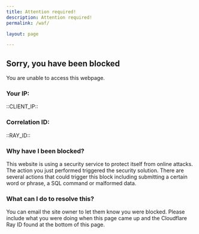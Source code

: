 ```yaml
---
title: Attention required!
description: Attention required!
permalink: /waf/

layout: page

---
```


## Sorry, you have been blocked
You are unable to access this webpage.

### Your IP:
::CLIENT_IP::

### Correlation ID:
::RAY_ID::

### Why have I been blocked?
This website is using a security service to protect itself from online attacks. The action you just performed triggered the security solution. There are several actions that could trigger this block including submitting a certain word or phrase, a SQL command or malformed data.

### What can I do to resolve this?
You can email the site owner to let them know you were blocked. Please include what you were doing when this page came up and the Cloudflare Ray ID found at the bottom of this page.